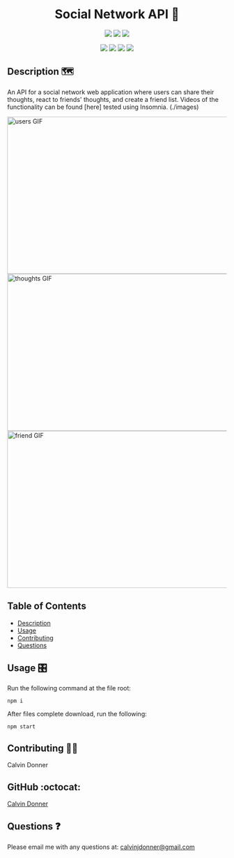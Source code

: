 <h1 align='center'> Social Network API 🔗 </h1>
  
<p align='center'>
  <img src='https://img.shields.io/github/languages/top/calvinjdonner/Social-Network-API' />
  <img src='https://img.shields.io/github/repo-size/calvinjdonner/Social-Network-API' />
  <img src='https://img.shields.io/github/last-commit/calvinjdonner/Social-Network-API' />
</p>

<p align='center'>
    <img src='https://img.shields.io/badge/-express.js-red' />
    <img src='https://img.shields.io/badge/-mongodb-yellow' />
    <img src='https://img.shields.io/badge/-mongoose-blue' />
    <img src='https://img.shields.io/badge/-insomnia-green' />
</p>
     
  ## Description 🗺️
   An API for a social network web application where users can share their thoughts, react to friends' thoughts, and create a friend list. Videos of the functionality can be found [here] tested using Insomnia. (./images)
   
  <img src="./users.gif" alt="users GIF" width="640" height="360"/>
  <img src="./thoughts.gif" alt="thoughts GIF" width="640" height="360"/>
  <img src="./friend.gif" alt="friend GIF" width="640" height="360"/>

  ## Table of Contents
  - [Description](#description)
  - [Usage](#usage)
  - [Contributing](#contributing)
  - [Questions](#questions)

  ## Usage 🎛️
  Run the following command at the file root:

  `npm i`

  After files complete download, run the following:

  `npm start`

  ## Contributing 👨‍💻
  Calvin Donner

  ## GitHub :octocat:
  [Calvin Donner](https://github.com/calvinjdonner)

  ## Questions ❓
  Please email me with any questions at: calvinjdonner@gmail.com<br />
 
